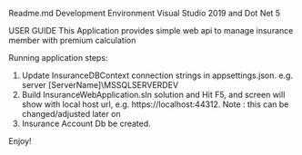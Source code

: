 Readme.md
Development Environment Visual Studio 2019 and Dot Net 5

USER GUIDE This Application provides simple web api to manage insurance member with premium calculation

Running application steps:

1. Update InsuranceDBContext connection strings in appsettings.json. e.g. server [ServerName]\MSSQLSERVERDEV
2. Build InsuranceWebApplication.sln solution and Hit F5, and screen will show with local host url, e.g. https://localhost:44312. Note : this can be changed/adjusted later on
3. Insurance Account Db be created.

Enjoy!